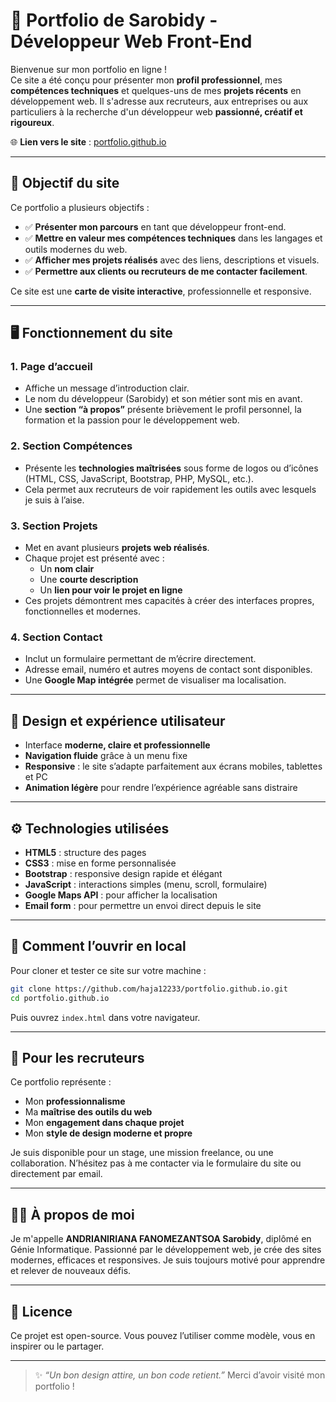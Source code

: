 # 💼 Portfolio de Sarobidy - Développeur Web Front-End

Bienvenue sur mon portfolio en ligne !  
Ce site a été conçu pour présenter mon **profil professionnel**, mes **compétences techniques** et quelques-uns de mes **projets récents** en développement web. Il s'adresse aux recruteurs, aux entreprises ou aux particuliers à la recherche d'un développeur web **passionné, créatif et rigoureux**.

🌐 **Lien vers le site** : [portfolio.github.io](https://haja12233.github.io/portfolio.github.io/)

---

## 🎯 Objectif du site

Ce portfolio a plusieurs objectifs :

- ✅ **Présenter mon parcours** en tant que développeur front-end.
- ✅ **Mettre en valeur mes compétences techniques** dans les langages et outils modernes du web.
- ✅ **Afficher mes projets réalisés** avec des liens, descriptions et visuels.
- ✅ **Permettre aux clients ou recruteurs de me contacter facilement**.

Ce site est une **carte de visite interactive**, professionnelle et responsive.

---

## 🖥️ Fonctionnement du site

### 1. **Page d’accueil**
- Affiche un message d’introduction clair.
- Le nom du développeur (Sarobidy) et son métier sont mis en avant.
- Une **section “à propos”** présente brièvement le profil personnel, la formation et la passion pour le développement web.

### 2. **Section Compétences**
- Présente les **technologies maîtrisées** sous forme de logos ou d’icônes (HTML, CSS, JavaScript, Bootstrap, PHP, MySQL, etc.).
- Cela permet aux recruteurs de voir rapidement les outils avec lesquels je suis à l’aise.

### 3. **Section Projets**
- Met en avant plusieurs **projets web réalisés**.
- Chaque projet est présenté avec :
  - Un **nom clair**
  - Une **courte description**
  - Un **lien pour voir le projet en ligne**
- Ces projets démontrent mes capacités à créer des interfaces propres, fonctionnelles et modernes.

### 4. **Section Contact**
- Inclut un formulaire permettant de m’écrire directement.
- Adresse email, numéro et autres moyens de contact sont disponibles.
- Une **Google Map intégrée** permet de visualiser ma localisation.

---

## 📱 Design et expérience utilisateur

- Interface **moderne, claire et professionnelle**
- **Navigation fluide** grâce à un menu fixe
- **Responsive** : le site s’adapte parfaitement aux écrans mobiles, tablettes et PC
- **Animation légère** pour rendre l’expérience agréable sans distraire

---

## ⚙️ Technologies utilisées

- **HTML5** : structure des pages
- **CSS3** : mise en forme personnalisée
- **Bootstrap** : responsive design rapide et élégant
- **JavaScript** : interactions simples (menu, scroll, formulaire)
- **Google Maps API** : pour afficher la localisation
- **Email form** : pour permettre un envoi direct depuis le site

---

## 🚀 Comment l’ouvrir en local

Pour cloner et tester ce site sur votre machine :

```bash
git clone https://github.com/haja12233/portfolio.github.io.git
cd portfolio.github.io
````

Puis ouvrez `index.html` dans votre navigateur.

---

## 📌 Pour les recruteurs

Ce portfolio représente :

* Mon **professionnalisme**
* Ma **maîtrise des outils du web**
* Mon **engagement dans chaque projet**
* Mon **style de design moderne et propre**

Je suis disponible pour un stage, une mission freelance, ou une collaboration. N’hésitez pas à me contacter via le formulaire du site ou directement par email.

---

## 👨‍💻 À propos de moi

Je m'appelle **ANDRIANIRIANA FANOMEZANTSOA Sarobidy**, diplômé en Génie Informatique.
Passionné par le développement web, je crée des sites modernes, efficaces et responsives.
Je suis toujours motivé pour apprendre et relever de nouveaux défis.

---

## 📄 Licence

Ce projet est open-source. Vous pouvez l’utiliser comme modèle, vous en inspirer ou le partager.

---

> ✨ *“Un bon design attire, un bon code retient.”*
> Merci d’avoir visité mon portfolio !
